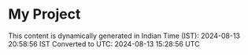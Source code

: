 # My Project

This content is dynamically generated in Indian Time (IST): 2024-08-13 20:58:56 IST
Converted to UTC: 2024-08-13 15:28:56 UTC
